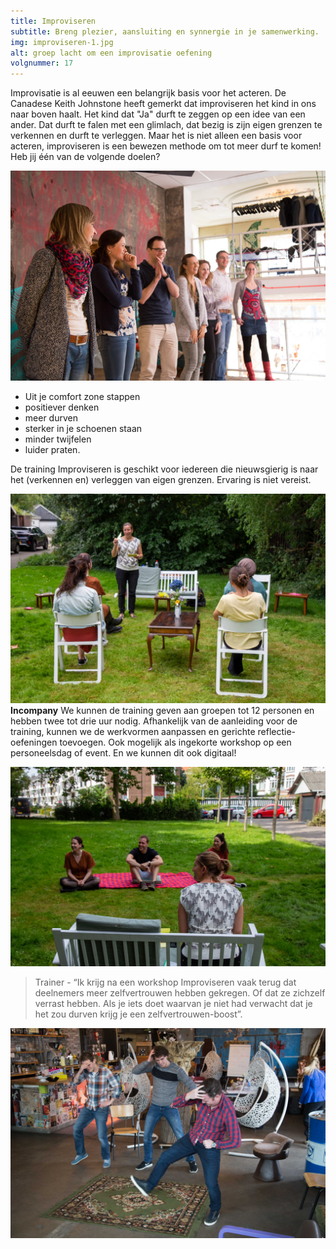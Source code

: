 ```yaml
---
title: Improviseren
subtitle: Breng plezier, aansluiting en synnergie in je samenwerking.
img: improviseren-1.jpg
alt: groep lacht om een improvisatie oefening
volgnummer: 17
---
```


Improvisatie is al eeuwen een belangrijk basis voor het acteren. De Canadese Keith Johnstone heeft gemerkt dat improviseren het kind in ons naar boven haalt. Het kind dat "Ja" durft te zeggen op een idee van een ander. Dat durft te falen met een glimlach, dat bezig is zijn eigen grenzen te verkennen en durft te verleggen. Maar het is niet alleen een basis voor acteren, improviseren is een bewezen methode om tot meer durf te komen! Heb jij één van de volgende doelen?

 ![Lachende groep](./improviseren-2.jpg)

* Uit je comfort zone stappen
* positiever denken
* meer durven
* sterker in je schoenen staan
* minder twijfelen
* luider praten.

De training Improviseren is geschikt voor iedereen die nieuwsgierig is naar het (verkennen en) verleggen van eigen grenzen. Ervaring is niet vereist.

![Lachende groep](./improviseren-3.jpg)
**Incompany** We kunnen de training geven aan groepen tot 12 personen en hebben twee tot drie uur nodig. Afhankelijk van de aanleiding voor de training, kunnen we de werkvormen aanpassen en gerichte reflectie-oefeningen toevoegen. Ook mogelijk als ingekorte workshop op een personeelsdag of event. En we kunnen dit ook digitaal!

![Groep zit klaar op kleed in buitenomgeving](./improviseren-4.jpg)


> Trainer - “Ik krijg na een workshop Improviseren vaak terug dat deelnemers meer zelfvertrouwen hebben gekregen. Of dat ze zichzelf verrast hebben. Als je iets doet waarvan je niet had verwacht dat je het zou durven krijg je een zelfvertrouwen-boost”.

![Groep synchroon aan het dansen](./improviseren-5.jpg)